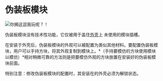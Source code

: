 # 伪装板模块
![你搁这逗我玩呢？！](item:tis3d:facade_module)

伪装板模块没有技术性功能，它仅被用于盖住[外壳](../block/casing.md)上 未使用的模块插槽。

在安装于外壳后，伪装板模块的外观可以被配置为类似其他材料。要配置伪装板模块，用户可以手持方块，将其外观复制到模块上。*（手持要模仿的方块使用模块 以模仿）*相对稍微可靠的方法则是把要模仿外观的方块放置在安装好的伪装板模块前面。

特别注意：修改伪装板模块的配置时，其安装在的外壳必须为解锁状态。
